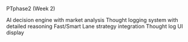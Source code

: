 PTphase2 (Week 2)

AI decision engine with market analysis
Thought logging system with detailed reasoning
Fast/Smart Lane strategy integration
Thought log UI display